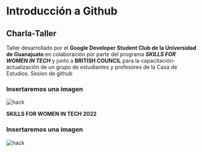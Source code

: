 
# Introducción a Github

## Charla-Taller 

Taller desarrollado por el **Google Developer Student Club de la Universidad de Guanajuato** en colaboración por parte del programa _**SKILLS FOR WOMEN IN TECH**_  y junto a **BRITISH COUNCIL** para la capacitación-actualización de un grupo de estudiantes y profesores de la Casa de Estudios. 
 Sesion de github

### Insertaremos una imagen

![hack](img/descarga.png)

**SKILLS FOR WOMEN IN TECH 2022**

### Insertaremos una imagen
![hack](img/convocatoria_skills_for_women_in_tech.png)
